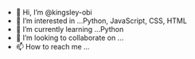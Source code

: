 - 👋 Hi, I’m @kingsley-obi
- 👀 I’m interested in ...Python, JavaScript, CSS, HTML
- 🌱 I’m currently learning ...Python
- 💞️ I’m looking to collaborate on ...
- 📫 How to reach me ...

<!---
kingsley-obi/kingsley-obi is a ✨ special ✨ repository because its `README.md` (this file) appears on your GitHub profile.
You can click the Preview link to take a look at your changes.
--->
